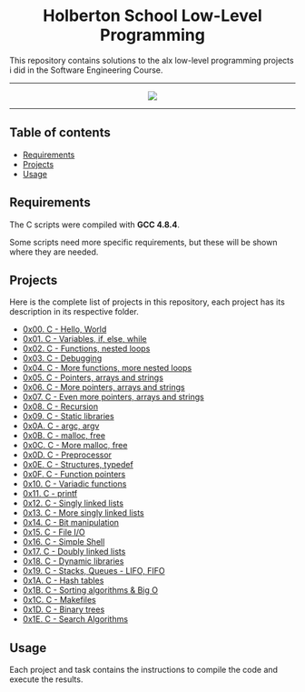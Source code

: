 <h1 align="center">Holberton School Low-Level Programming</h1>
This repository contains solutions to the alx low-level programming projects i did in the Software Engineering Course.

---

<p align="center">
<a target="_blank" href="https://www.alxafrica.com/software-engineering-2022"><img src="https://github.com/musfeed/alx-low_level_programming/master/alxedt.jpg"></a>
</p>

---

## Table of contents
- [Requirements](#requirements)
- [Projects](#projects)
- [Usage](#usage)

## Requirements

The C scripts were compiled with **GCC 4.8.4**.

Some scripts need more specific requirements, but these will be shown where they are needed.

## Projects
Here is the complete list of projects in this repository, each project has its description in its respective folder.

* [0x00. C - Hello, World](https://github.com/musfy/alx-low_level_programming/tree/master/0x00-hello_world)
* [0x01. C - Variables, if, else, while](https://github.com/musfy/alx-low_level_programming/tree/master/0x01-variables_if_else_while)
* [0x02. C - Functions, nested loops](https://github.com/musfy/alx-low_level_programming/tree/master/0x02-functions_nested_loops)
* [0x03. C - Debugging](https://github.com/musfy/alx-low_level_programming/tree/master/0x03-debugging)
* [0x04. C - More functions, more nested loops](https://github.com/musfy/alx-low_level_programming/tree/master/0x04-more_functions_nested_loops)
* [0x05. C - Pointers, arrays and strings](https://github.com/musfy/alx-low_level_programming/tree/master/0x05-pointers_arrays_strings)
* [0x06. C - More pointers, arrays and strings](https://github.com/musfy/alx-low_level_programming/tree/master/0x06-pointers_arrays_strings)
* [0x07. C - Even more pointers, arrays and strings](https://github.com/musfy/alx-low_level_programming/tree/master/0x07-pointers_arrays_strings)
* [0x08. C - Recursion](https://github.com/musfy/alx-low_level_programming/tree/master/0x08-recursion)
* [0x09. C - Static libraries](https://github.com/musfy/alx-low_level_programming/tree/master/0x09-static_libraries)
* [0x0A. C - argc, argv](https://github.com/musfy/alx-low_level_programming/tree/master/0x0A-argc_argv)
* [0x0B. C - malloc, free](https://github.com/musfy/alx-low_level_programming/tree/master/0x0B-malloc_free)
* [0x0C. C - More malloc, free](https://github.com/musfy/alx-low_level_programming/tree/master/0x0C-more_malloc_free)
* [0x0D. C - Preprocessor](https://github.com/musfy/alx-low_level_programming/tree/master/0x0D-preprocessor)
* [0x0E. C - Structures, typedef](https://github.com/musfy/alx-low_level_programming/tree/master/0x0E-structures_typedef)
* [0x0F. C - Function pointers](https://github.com/musfy/alx-low_level_programming/tree/master/0x0F-function_pointers)
* [0x10. C - Variadic functions](https://github.com/musfy/alx-low_level_programming/tree/master/0x10-variadic_functions)
* [0x11. C - printf](https://github.com/musfy/printf)
* [0x12. C - Singly linked lists](https://github.com/musfy/alx-low_level_programming/tree/master/0x12-singly_linked_lists)
* [0x13. C - More singly linked lists](https://github.com/musfy/alx-low_level_programming/tree/master/0x13-more_singly_linked_lists)
* [0x14. C - Bit manipulation](https://github.com/musfy/alx-low_level_programming/tree/master/0x14-bit_manipulation)
* [0x15. C - File I/O](https://github.com/musfy/alx-low_level_programming/tree/master/0x15-file_io)
* [0x16. C - Simple Shell](https://github.com/andreammgcol/simple_shell)
* [0x17. C - Doubly linked lists](https://github.com/musfy/alx-low_level_programming/tree/master/0x17-doubly_linked_lists)
* [0x18. C - Dynamic libraries](https://github.com/musfy/alx-low_level_programming/tree/master/0x18-dynamic_libraries)
* [0x19. C - Stacks, Queues - LIFO, FIFO](https://github.com/musfy/monty)
* [0x1A. C - Hash tables](https://github.com/musfy/alx-low_level_programming/tree/master/0x1A-hash_tables)
* [0x1B. C - Sorting algorithms & Big O](https://github.com/musfy/sorting_algorithms)
* [0x1C. C - Makefiles](https://github.com/musfy/alx-low_level_programming/tree/master/0x1C-makefiles)
* [0x1D. C - Binary trees](https://github.com/jormao/binary_trees)
* [0x1E. C - Search Algorithms](https://github.com/musfy/alx-low_level_programming/tree/master/0x1E-search_algorithms)

## Usage
Each project and task contains the instructions to compile the code and execute the results.
